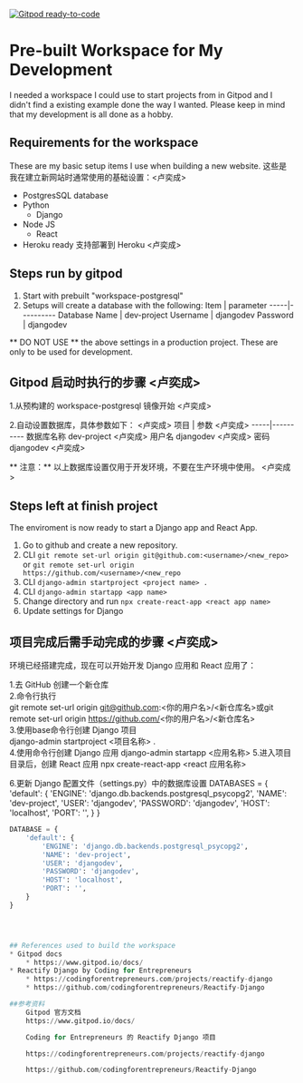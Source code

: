 [![Gitpod ready-to-code](https://img.shields.io/badge/Gitpod-ready--to--code-blue?logo=gitpod)](https://gitpod.io/#https://github.com/sizhky/sample-django-project/)

# Pre-built Workspace for My Development
I needed a workspace I could use to start projects from in Gitpod and I didn't find a existing example done the way I wanted. Please keep in mind that my development is all done as a hobby.

## Requirements for the workspace

These are my basic setup items I use when building a new website.
这些是我在建立新网站时通常使用的基础设置：<卢奕成>
* PostgresSQL database
* Python
    * Django
* Node JS
    * React
* Heroku ready
    支持部署到 Heroku  <卢奕成>
## Steps run by gitpod

1. Start with prebuilt "workspace-postgresql"
1. Setups will create a database with the following:
    Item | parameter
    -----|----------
    Database Name | dev-project
    Username | djangodev
    Password | djangodev

** DO NOT USE ** the above settings in a production project. These are only to be used for development.
## Gitpod 启动时执行的步骤   <卢奕成>
1.从预构建的 workspace-postgresql 镜像开始                       <卢奕成>

2.自动设置数据库，具体参数如下：                                 <卢奕成>
    项目  |	 参数                                               <卢奕成>
    -----|----------
    数据库名称	dev-project                                     <卢奕成>
    用户名	djangodev                                           <卢奕成>
    密码	djangodev                                           <卢奕成>

  **  注意：**  以上数据库设置仅用于开发环境，不要在生产环境中使用。     <卢奕成>

## Steps left at finish project
The enviroment is now ready to start a Django app and React App.
1. Go to github and create a new repository.
1. CLI `git remote set-url origin git@github.com:<username>/<new_repo>` or `git remote set-url origin https://github.com/<username>/<new_repo`
1. CLI `django-admin startproject <project name> .`
1. CLI `django-admin startapp <app name>`
1. Change directory <project name> and run `npx create-react-app <react app name>`
1. Update settings for Django


## 项目完成后需手动完成的步骤                       <卢奕成>
环境已经搭建完成，现在可以开始开发 Django 应用和 React 应用了：    

1.去 GitHub 创建一个新仓库       
2.命令行执行                     
    git remote set-url origin git@github.com:<你的用户名>/<新仓库名>或git remote set-url origin https://github.com/<你的用户名>/<新仓库名>                             
3.使用base命令行创建 Django 项目   
    django-admin startproject <项目名称> .           
4.使用命令行创建 Django 应用
    django-admin startapp <应用名称>
5.进入项目目录后，创建 React 应用
    npx create-react-app <react 应用名称>

6.更新 Django 配置文件（settings.py）中的数据库设置
    DATABASES = {
        'default': {
            'ENGINE': 'django.db.backends.postgresql_psycopg2',
            'NAME': 'dev-project',
            'USER': 'djangodev',
            'PASSWORD': 'djangodev',
            'HOST': 'localhost',
            'PORT': '',
        }
    }


```Python
DATABASE = {
    'default': {
        'ENGINE': 'django.db.backends.postgresql_psycopg2',
        'NAME': 'dev-project',
        'USER': 'djangodev',
        'PASSWORD': 'djangodev',
        'HOST': 'localhost',
        'PORT': '',
    }
}




## References used to build the workspace
* Gitpod docs
    * https://www.gitpod.io/docs/
* Reactify Django by Coding for Entrepreneurs
    * https://codingforentrepreneurs.com/projects/reactify-django
    * https://github.com/codingforentrepreneurs/Reactify-Django

##参考资料
    Gitpod 官方文档
    https://www.gitpod.io/docs/

    Coding for Entrepreneurs 的 Reactify Django 项目

    https://codingforentrepreneurs.com/projects/reactify-django

    https://github.com/codingforentrepreneurs/Reactify-Django
